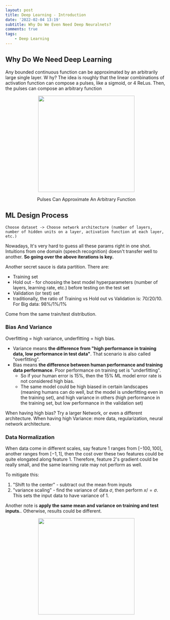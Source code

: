 ```yaml
---
layout: post
title: Deep Learning - Introduction
date: '2022-02-04 13:19'
subtitle: Why Do We Even Need Deep Neuralnets?
comments: true
tags:
    - Deep Learning
---
```



## Why Do We Need Deep Learning

Any bounded continuous function can be approximated by an arbitrarily large single layer. W hy? The idea is roughly that the linear combinations of activation function can compose a pulses, like a sigmoid, or 4 ReLus. Then, the pulses can compose an arbitrary function

<p align="center">
<img src="https://github.com/RicoJia/Machine_Learning/assets/39393023/d1020b0c-776f-47c5-971f-b673d27e587b" height="300" width="width"/>
<figcaption align="center">Pulses Can Approximate An Arbitrary Function</figcaption>
</p>

## ML Design Process

```text
Choose dataset -> Choose network architecture (number of layers, number of hidden units on a layer, activation function at each layer, etc.)
```

Nowadays, It's very hard to guess all these params right in one shot. Intuitions from one domain (speech recognition) doesn't transfer well to another. **So going over the above iterations is key.**

Another secret sauce is data partition. There are:
- Training set
- Hold out - for choosing the best model hyperparameters (number of layers, learning rate, etc.) before testing on the test set
- Validation (or test) set
- traditionally, the ratio of Training vs Hold out vs Validation is: 70/20/10. For Big data: 98%/1%/1%

Come from the same train/test distribution.

### Bias And Variance

Overfitting = high variance, underfitting = high bias.

- Variance means **the difference from "high performance in training data, low performance in test data"**. That scenario is also called "overfitting".
- Bias means **the difference between human performance and training data performance**. Poor performance on training set is "underfitting". 
    - So if your human error is 15%, then the 15% ML model error rate is not considered high bias.
    - The same model could be high biased in certain landscapes (meaning humans can do well, but the model is underfitting even in the training set), and high variance in others (high performance in the training set, but low performance in the validation set)

When having high bias? Try a larger Network, or even a different architecture.
When having high Variance: more data, regularization, neural network architecture.

### Data Normalization

When data come in different scales, say feature 1 ranges from $[-100, 100]$, another ranges from $[-1, 1]$, then the cost over these two features could be quite elongated along feature 1. Therefore, feature 2's gradient could be really small, and the same learning rate may not perform as well.

To mitigate this: 

1. "Shift to the center" - subtract out the mean from inputs
2. "variance scaling" - find the variance of data $\sigma$, then perform $x /= \sigma$. This sets the input data to have variance of 1. 

Another note is **apply the same mean and variance on training and test inputs.**. Otherwise, results could be different. 

<div style="text-align: center;">
<p align="center">
    <figure>
        <img src="https://github.com/user-attachments/assets/67600541-961e-4096-a656-747e608274f6" height="300" alt=""/>
    </figure>
</p>
</div>


